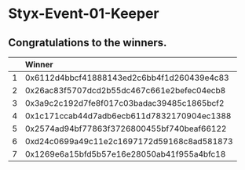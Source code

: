 # Styx-Event-01-Keeper

## Congratulations to the winners.

|    | Winner                                     |
|---:|:-------------------------------------------|
|  1 | 0x6112d4bbcf41888143ed2c6bb4f1d260439e4c83 |
|  2 | 0x26ac83f5707dcd2b55dc467c661e2befec04ecb8 |
|  3 | 0x3a9c2c192d7fe8f017c03badac39485c1865bcf2 |
|  4 | 0x1c171ccab44d7adb6ecb611d7832170904ec1388 |
|  5 | 0x2574ad94bf77863f3726800455bf740beaf66122 |
|  6 | 0xd24c0699a49c11e2c1697172d59168c8ad581873 |
|  7 | 0x1269e6a15bfd5b57e16e28050ab41f955a4bfc18 |
